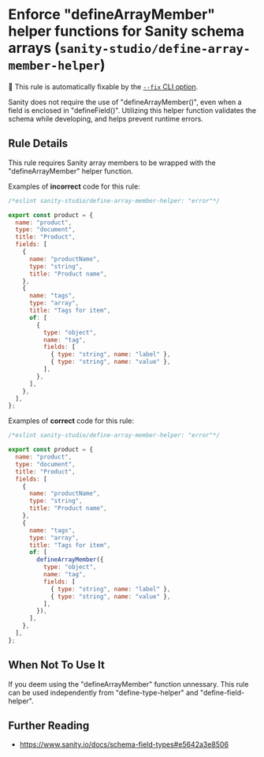 # Enforce "defineArrayMember" helper functions for Sanity schema arrays (`sanity-studio/define-array-member-helper`)

🔧 This rule is automatically fixable by the [`--fix` CLI option](https://eslint.org/docs/latest/user-guide/command-line-interface#--fix).

<!-- end auto-generated rule header -->

Sanity does not require the use of "defineArrayMember()", even when a field is enclosed in "defineField()".
Utilizing this helper function validates the schema while developing, and helps prevent runtime errors.

## Rule Details

This rule requires Sanity array members to be wrapped with the "defineArrayMember" helper function.

Examples of **incorrect** code for this rule:

```js
/*eslint sanity-studio/define-array-member-helper: "error"*/

export const product = {
  name: "product",
  type: "document",
  title: "Product",
  fields: [
    {
      name: "productName",
      type: "string",
      title: "Product name",
    },
    {
      name: "tags",
      type: "array",
      title: "Tags for item",
      of: [
        {
          type: "object",
          name: "tag",
          fields: [
            { type: "string", name: "label" },
            { type: "string", name: "value" },
          ],
        },
      ],
    },
  ],
};
```

Examples of **correct** code for this rule:

```js
/*eslint sanity-studio/define-array-member-helper: "error"*/

export const product = {
  name: "product",
  type: "document",
  title: "Product",
  fields: [
    {
      name: "productName",
      type: "string",
      title: "Product name",
    },
    {
      name: "tags",
      type: "array",
      title: "Tags for item",
      of: [
        defineArrayMember({
          type: "object",
          name: "tag",
          fields: [
            { type: "string", name: "label" },
            { type: "string", name: "value" },
          ],
        }),
      ],
    },
  ],
};
```

## When Not To Use It

If you deem using the "defineArrayMember" function unnessary.
This rule can be used independently from "define-type-helper" and "define-field-helper".

## Further Reading

- <https://www.sanity.io/docs/schema-field-types#e5642a3e8506>
